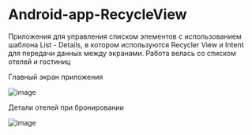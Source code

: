 ﻿# Android-app-RecycleView

Приложения для управления списком элементов с использованием шаблона List - Details, в котором используются Recycler View и Intent для передачи данных между экранами.
Работа велась со списком отелей и гостиниц

Главный экран приложения

![image](https://github.com/user-attachments/assets/f0266e93-4e19-4e75-aa80-4b4d8c2eef5b)

Детали отелей при бронировании

![image](https://github.com/user-attachments/assets/5dab6219-8fdd-482e-85b8-353e4d9e8aab)
